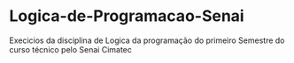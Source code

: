 # Logica-de-Programacao-Senai
Execicios da disciplina de Logica da programação do primeiro Semestre do curso técnico pelo Senai Cimatec
